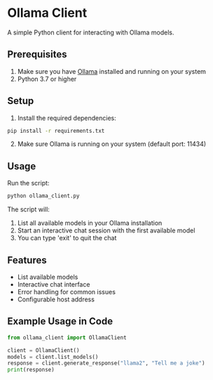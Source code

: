 # Ollama Client

A simple Python client for interacting with Ollama models.

## Prerequisites

1. Make sure you have [Ollama](https://ollama.ai/) installed and running on your system
2. Python 3.7 or higher

## Setup

1. Install the required dependencies:
```bash
pip install -r requirements.txt
```

2. Make sure Ollama is running on your system (default port: 11434)

## Usage

Run the script:
```bash
python ollama_client.py
```

The script will:
1. List all available models in your Ollama installation
2. Start an interactive chat session with the first available model
3. You can type 'exit' to quit the chat

## Features

- List available models
- Interactive chat interface
- Error handling for common issues
- Configurable host address

## Example Usage in Code

```python
from ollama_client import OllamaClient

client = OllamaClient()
models = client.list_models()
response = client.generate_response("llama2", "Tell me a joke")
print(response)
```
